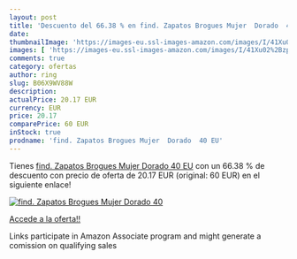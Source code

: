 ```yaml
---
layout: post
title: 'Descuento del 66.38 % en find. Zapatos Brogues Mujer  Dorado  40 '
date: 
thumbnailImage: 'https://images-eu.ssl-images-amazon.com/images/I/41Xu02%2BzpWL._SL200_.jpg'
images: [ 'https://images-eu.ssl-images-amazon.com/images/I/41Xu02%2BzpWL._SL200_.jpg' ]
comments: true
category: ofertas
author: ring
slug: B06X9WV88W
description:
actualPrice: 20.17 EUR
currency: EUR
price: 20.17
comparePrice: 60 EUR
inStock: true
prodname: 'find. Zapatos Brogues Mujer  Dorado  40 EU'
---
```


Tienes [find. Zapatos Brogues Mujer  Dorado  40 EU](https://www.amazon.es/dp/B06X9WV88W/?tag=tolees-21) con un 66.38 % de descuento con precio de oferta de 20.17 EUR (original: 60 EUR) en el siguiente enlace!

[![find. Zapatos Brogues Mujer  Dorado  40 ](https://images-eu.ssl-images-amazon.com/images/I/41Xu02%2BzpWL._SL200_.jpg)](https://www.amazon.es/dp/B06X9WV88W/?tag=tolees-21)

[Accede a la oferta!!](https://www.amazon.es/dp/B06X9WV88W/?tag=tolees-21)

Links participate in Amazon Associate program and might generate a comission on qualifying sales


